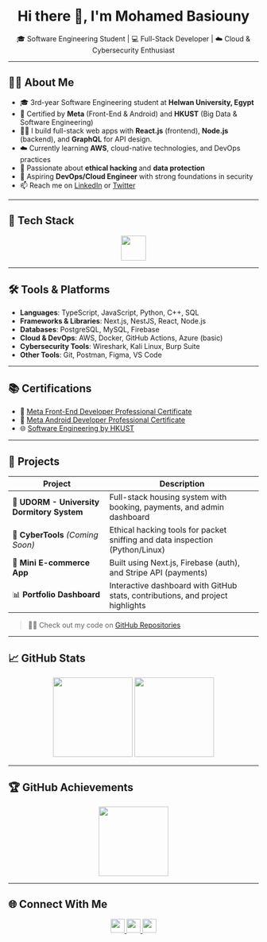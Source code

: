 <h1 align="center">Hi there 👋, I'm Mohamed Basiouny</h1>
<p align="center">
  🎓 Software Engineering Student | 💻 Full-Stack Developer | ☁️ Cloud & Cybersecurity Enthusiast
</p>

---

## 🧑‍💻 About Me

- 🎓 3rd-year Software Engineering student at **Helwan University, Egypt**
- 🏅 Certified by **Meta** (Front-End & Android) and **HKUST** (Big Data & Software Engineering)
- 👨‍💻 I build full-stack web apps with **React.js** (frontend), **Node.js** (backend), and **GraphQL** for API design.
- ☁️ Currently learning **AWS**, cloud-native technologies, and DevOps practices
- 🔐 Passionate about **ethical hacking** and **data protection**
- 🎯 Aspiring **DevOps/Cloud Engineer** with strong foundations in security
- 📫 Reach me on [LinkedIn](https://www.linkedin.com/in/mohamedbasiounyy) or [Twitter](https://twitter.com/MoBasiouny_)

---

## 🚀 Tech Stack

<div align="center">
  <img src="https://skillicons.dev/icons?i=ts,nextjs,nestjs,graphql,py,aws,react,angular,cpp,mysql,postgresql,docker,git,azure" height="50" />
</div>

---

## 🛠️ Tools & Platforms

- **Languages**: TypeScript, JavaScript, Python, C++, SQL  
- **Frameworks & Libraries**: Next.js, NestJS, React, Node.js  
- **Databases**: PostgreSQL, MySQL, Firebase  
- **Cloud & DevOps**: AWS, Docker, GitHub Actions, Azure (basic)  
- **Cybersecurity Tools**: Wireshark, Kali Linux, Burp Suite  
- **Other Tools**: Git, Postman, Figma, VS Code  

---

## 📚 Certifications

- 🧠 [Meta Front-End Developer Professional Certificate](https://www.coursera.org/account/accomplishments/professional-cert/WD7528JYL6DU)
- 📱 [Meta Android Developer Professional Certificate](https://www.coursera.org/account/accomplishments/professional-cert/T00EX5V8RVPB)
- 🌐 [Software Engineering by HKUST](https://www.coursera.org/account/accomplishments/specialization/CLMHVPKNRVPC)

---

## 💼 Projects

| Project                     | Description                                                                 |
|----------------------------|-----------------------------------------------------------------------------|
| 🏫 **UDORM - University Dormitory System** | Full-stack housing system with booking, payments, and admin dashboard |
| 🔐 **CyberTools** *(Coming Soon)* | Ethical hacking tools for packet sniffing and data inspection (Python/Linux) |
| 🛒 **Mini E-commerce App** | Built using Next.js, Firebase (auth), and Stripe API (payments) |
| 📊 **Portfolio Dashboard** | Interactive dashboard with GitHub stats, contributions, and project highlights |

> 🧑‍💻 Check out my code on [GitHub Repositories](https://github.com/Mohammedbasiouny?tab=repositories)

---

## 📈 GitHub Stats

<div align="center">
  <img src="https://github-readme-stats.vercel.app/api?username=Mohammedbasiouny&show_icons=true&theme=dracula&hide_title=true" height="160" />
  <img src="https://github-readme-stats.vercel.app/api/top-langs/?username=Mohammedbasiouny&layout=compact&theme=dracula" height="160" />
</div>

---

## 🏆 GitHub Achievements

<div align="center">
  <img src="https://github-profile-trophy.vercel.app/?username=Mohammedbasiouny&theme=dracula&no-bg=true&no-frame=true&column=6&margin-w=10&margin-h=10" height="140" />
</div>

---

## 🌐 Connect With Me

<div align="center">
  <a href="https://www.linkedin.com/in/mohamedbasiounyy" target="_blank">
    <img src="https://img.shields.io/static/v1?message=LinkedIn&logo=linkedin&label=&color=0077B5&logoColor=white&style=for-the-badge" height="28" />
  </a>
  <a href="https://twitter.com/MoBasiouny_" target="_blank">
    <img src="https://img.shields.io/static/v1?message=Twitter&logo=twitter&label=&color=1DA1F2&logoColor=white&style=for-the-badge" height="28" />
  </a>
  <a href="https://dev.to/mohamedbasiouny" target="_blank">
    <img src="https://img.shields.io/static/v1?message=dev.to&logo=dev.to&label=&color=0A0A0A&logoColor=white&style=for-the-badge" height="28" />
  </a>
</div>
